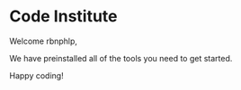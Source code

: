 # Code Institute

Welcome rbnphlp,

We have preinstalled all of the tools you need to get started.

Happy coding!